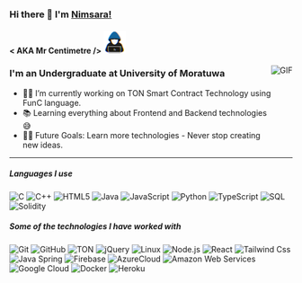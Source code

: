 ### Hi there 👋 I'm [Nimsara!](https://github.com/mrcentimetre/)
####  < AKA Mr Centimetre /> <picture><img src = "https://github.com/0xAbdulKhalid/0xAbdulKhalid/raw/main/assets/mdImages/about_me.gif" width = 40px></picture> 

<img align="right" alt="GIF" height="160px" src="https://media4.giphy.com/media/v1.Y2lkPTc5MGI3NjExbHB6OWY1dXo1eTEzcnlucHJtYzkyaWFzNnZxOG1iZTIyamE0NzViZSZlcD12MV9pbnRlcm5hbF9naWZfYnlfaWQmY3Q9Zw/ChpOyeacGmpQk/giphy.webp" />

### I'm an Undergraduate at University of Moratuwa

- 👨‍💻 I’m currently working on TON Smart Contract Technology using FunC language.
- 📚 Learning everything about Frontend and Backend technologies 😅
- 💪🏼 Future Goals: Learn more technologies - Never stop creating new ideas.

---

##### Languages I use

![C](https://img.shields.io/badge/-C-000000?style=flat&logo=c)
![C++](https://img.shields.io/badge/-C++-000000?style=flat&logo=c%2B%2B)
![HTML5](https://img.shields.io/badge/-HTML5-000000?style=flat&logo=html5)
![Java](https://img.shields.io/badge/-Java-000000?style=flat&logo=java)
![JavaScript](https://img.shields.io/badge/-JavaScript-000000?style=flat&logo=javascript)
![Python](https://img.shields.io/badge/-Python-000000?style=flat&logo=python)
![TypeScript](https://img.shields.io/badge/-TypeScript-000000?style=flat&logo=typescript)
![SQL](https://img.shields.io/badge/-SQL-000000?style=flat&logo=postgresql)
![Solidity](https://img.shields.io/badge/-Solidity-000000?style=flat&logo=solidity)

##### Some of the technologies I have worked with

![Git](https://img.shields.io/badge/-Git-222222?style=flat&logo=git&logoColor=F05032)
![GitHub](https://img.shields.io/badge/-GitHub-222222?style=flat&logo=github&logoColor=181717)
![TON](https://img.shields.io/badge/-TON-222222?style=flat-square&logo=ton&logoColor=0098EA)
![jQuery](https://img.shields.io/badge/-jQuery-222222?style=flat&logo=jQuery&logoColor=0769AD)
![Linux](https://img.shields.io/badge/-Linux-222222?style=flat&logo=linux&logoColor=FCC624)
![Node.js](https://img.shields.io/badge/-Node.js-222222?style=flat&logo=node.js&logoColor=339933)
![React](https://img.shields.io/badge/-React-222222?style=flat&logo=React&logoColor=61DAFB)
![Tailwind Css](https://img.shields.io/badge/-TailwindCss-222222?style=flat&logo=tailwindcss)
![Java Spring](https://img.shields.io/badge/-Spring-222222?style=flat&logo=spring&logoColor=6DB33F)
![Firebase](https://img.shields.io/badge/Firebase-222222?style=flat-square&logo=firebase)
![AzureCloud](https://img.shields.io/badge/Microsoft%20Azure-222222?style=flat-square&logo=microsoft-azure)
![Amazon Web Services](https://img.shields.io/badge/-Amazon%20Web%20Services-222222?style=flat&logo=amazon&logoColor=0000)
![Google Cloud](https://img.shields.io/badge/Google%20Cloud-222222?style=flat-square&logo=google-cloud)
![Docker](https://img.shields.io/badge/-Docker-222222?style=flat-square&logo=docker)
![Heroku](https://img.shields.io/badge/-Heroku-222222?style=flat-square&logo=heroku)
<br/>
